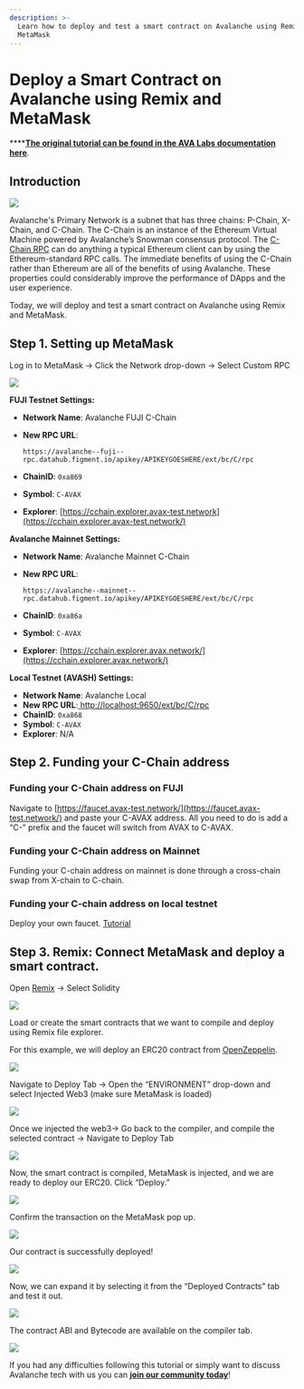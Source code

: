 ```yaml
---
description: >-
  Learn how to deploy and test a smart contract on Avalanche using Remix and
  MetaMask
---
```


# Deploy a Smart Contract on Avalanche using Remix and MetaMask

\*\*\*\*[**The original tutorial can be found in the AVA Labs documentation here**](https://docs.avax.network/build/tutorials/platform/deploy-a-smart-contract-on-avalanche-using-remix-and-metamask). 

## Introduction

![](../../../.gitbook/assets/image%20%2811%29.png)

Avalanche's Primary Network is a subnet that has three chains: P-Chain, X-Chain, and C-Chain. The C-Chain is an instance of the Ethereum Virtual Machine powered by Avalanche’s Snowman consensus protocol. The [C-Chain RPC](https://learn.figment.io/network-documentation/avalanche/rpc-and-rest-api/evm-api) can do anything a typical Ethereum client can by using the Ethereum-standard RPC calls. The immediate benefits of using the C-Chain rather than Ethereum are all of the benefits of using Avalanche. These properties could considerably improve the performance of DApps and the user experience.

Today, we will deploy and test a smart contract on Avalanche using Remix and MetaMask.

## Step 1. Setting up MetaMask

Log in to MetaMask -&gt; Click the Network drop-down -&gt; Select Custom RPC

![](../../../.gitbook/assets/image%20%2812%29.png)

**FUJI Testnet Settings:**

* **Network Name**: Avalanche FUJI C-Chain
* **New RPC URL**: 

  `https://avalanche--fuji--rpc.datahub.figment.io/apikey/APIKEYGOESHERE/ext/bc/C/rpc`

* **ChainID**: `0xa869`
* **Symbol**: `C-AVAX`
* **Explorer**: [https://cchain.explorer.avax-test.network](https://cchain.explorer.avax-test.network/)

**Avalanche Mainnet Settings:**

* **Network Name**: Avalanche Mainnet C-Chain
* **New RPC URL**: 

  `https://avalanche--mainnet--rpc.datahub.figment.io/apikey/APIKEYGOESHERE/ext/bc/C/rpc`

* **ChainID**: `0xa86a`
* **Symbol**: `C-AVAX`
* **Explorer**: [https://cchain.explorer.avax.network/](https://cchain.explorer.avax.network/)

**Local Testnet \(AVASH\) Settings:**

* **Network Name**: Avalanche Local
* **New RPC URL**:[ ](http://localhost:9650/ext/bc/C/rpc)[http://localhost:9650/ext/bc/C/rpc](http://localhost:9650/ext/bc/C/rpc)
* **ChainID**: `0xa868`
* **Symbol**: `C-AVAX`
* **Explorer**: N/A

## Step 2. Funding your C-Chain address

### **Funding your C-Chain address on FUJI** <a id="d718"></a>

 Navigate to [https://faucet.avax-test.network/](https://faucet.avax-test.network/) and paste your C-AVAX address. All you need to do is add a “C-” prefix and the faucet will switch from AVAX to C-AVAX.

### Funding your C-Chain address on Mainnet <a id="1997"></a>

Funding your C-chain address on mainnet is done through a cross-chain swap from X-chain to C-chain. 

### Funding your C-chain address on local testnet

Deploy your own faucet. [Tutorial](https://medium.com/avalabs/the-ava-platform-tools-pt-2-the-ava-faucet-48f28da57146)

## Step 3. Remix: Connect MetaMask and deploy a smart contract.

Open [Remix](https://remix.ethereum.org/) -&gt; Select Solidity

![](../../../.gitbook/assets/image%20%2810%29.png)

Load or create the smart contracts that we want to compile and deploy using Remix file explorer.

For this example, we will deploy an ERC20 contract from [OpenZeppelin](https://openzeppelin.com/contracts).

![](../../../.gitbook/assets/image%20%2814%29.png)

Navigate to Deploy Tab -&gt; Open the “ENVIRONMENT” drop-down and select Injected Web3 \(make sure MetaMask is loaded\)

![](../../../.gitbook/assets/image%20%287%29.png)

Once we injected the web3-&gt; Go back to the compiler, and compile the selected contract -&gt; Navigate to Deploy Tab

![](../../../.gitbook/assets/image%20%2815%29.png)

Now, the smart contract is compiled, MetaMask is injected, and we are ready to deploy our ERC20. Click “Deploy.”

![](../../../.gitbook/assets/image%20%284%29.png)

Confirm the transaction on the MetaMask pop up.

![](../../../.gitbook/assets/image%20%2816%29.png)

Our contract is successfully deployed!

![](../../../.gitbook/assets/image%20%289%29.png)

Now, we can expand it by selecting it from the “Deployed Contracts” tab and test it out.

![](../../../.gitbook/assets/image%20%285%29.png)

The contract ABI and Bytecode are available on the compiler tab.

![](../../../.gitbook/assets/image%20%2813%29.png)

If you had any difficulties following this tutorial or simply want to discuss Avalanche tech with us you can [**join our community today**](https://discord.gg/fszyM7K)!

